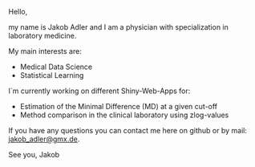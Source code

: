 Hello,

my name is Jakob Adler and I am a physician with specialization in laboratory medicine.

My main interests are:

- Medical Data Science
- Statistical Learning

I´m currently working on different Shiny-Web-Apps for:
- Estimation of the Minimal Difference (MD) at a given cut-off
- Method comparison in the clinical laboratory using zlog-values

If you have any questions you can contact me here on github or by mail: jakob_adler@gmx.de.

See you,
Jakob

<!---
Bussard91/Bussard91 is a ✨ special ✨ repository because its `README.md` (this file) appears on your GitHub profile.
You can click the Preview link to take a look at your changes.
--->
